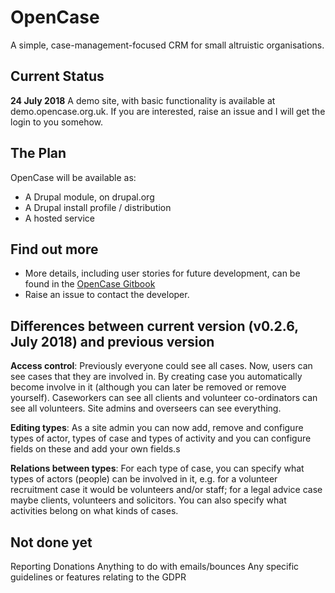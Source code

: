 # OpenCase
A simple, case-management-focused CRM for small altruistic organisations.

## Current Status
**24 July 2018** A demo site, with basic functionality is available at demo.opencase.org.uk. If you are interested, raise an issue and I will get the login to you somehow. 

## The Plan
OpenCase will be available as:
* A Drupal module, on drupal.org 
* A Drupal install profile / distribution
* A hosted service

## Find out more
* More details, including user stories for future development, can be found in the [OpenCase Gitbook](https://hoegrammer.gitbooks.io/zen-crm/content/)
* Raise an issue to contact the developer. 

## Differences between current version (v0.2.6, July 2018) and previous version ##

**Access control**: Previously everyone could see all cases. Now, users can see cases that they are involved in. By creating case you automatically become involve in it (although you can later be removed or remove yourself). Caseworkers can see all clients and volunteer co-ordinators can see all volunteers. Site admins and overseers can see everything.

**Editing types**: As a site admin you can now add, remove and configure types of actor, types of case and types of activity and you can configure fields on these and add your own fields.s

**Relations between types**: For each type of case, you can specify what types of actors (people) can be involved in it, e.g. for a volunteer recruitment case it would be volunteers and/or staff; for a legal advice case maybe clients, volunteers and solicitors. You can also specify what activities belong on what kinds of cases.

## Not done yet ##

Reporting
Donations
Anything to do with emails/bounces
Any specific guidelines or features relating to the GDPR



